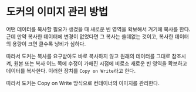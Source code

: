 # 도커의 이미지 관리 방법

어떤 데이터를 복사할 필요가 생겼을 때 새로운 빈 영역을 확보해서 거기에 복사를 한다. 근데 만약 복사한 데이터에 변경이 없었다면 그 복사는 쓸데없는 것이고, 복사한 데이터의 용량이 크면 클수록
낭비가 심하다.

따라서 도커는 복사를 요구받아도 바로 복사하지 않고 원래의 데이터를 그대로 참조시켜, 원본 또는 복사 어느 쪽에 수정이 가해진 시점에 비로소 새로운 빈 영역을 확보하고 데이터를 복사한다.
이러한 장치를 `Copy on Write`라고 한다.

따라서 도커는 Copy on Write 방식으로 컨테이너의 이미지를 관리한다.
